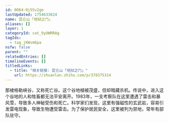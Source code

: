 ```yaml
---
id: 0064-0j55v2ge
lastUpdated: 1754633624
name: 昆仑山「地狱之门」
aliases: []
layer: 1
categoryId: cat_9yUWRRAg
tagIds:
  - tag_jKWvm6pa
nsfw: false
parent: ""
relatedEntries: []
timelineEvents: []
titledLinks:
  - title: "相关链接: 昆仑山「地狱之门」"
    url: https://zhuanlan.zhihu.com/p/378375314
---
```


那棱格勒峡谷，又称死亡谷。这个谷地植被茂盛，但却暗藏杀机。传说中，进入这个谷地的人和牲畜都无法平安离开。1983年，一支考察队在这里遭遇了雷击和暴风雪，导致多人神秘受伤和死亡。科学家们发现，这里有强磁性的玄武岩，容易引发雷电现象，导致生物遭受雷击。为了保护居民安全，这里被列为禁地，常年有部队驻守。